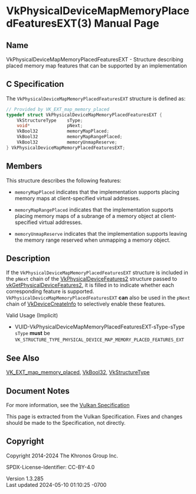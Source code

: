 # VkPhysicalDeviceMapMemoryPlacedFeaturesEXT(3) Manual Page

## Name

VkPhysicalDeviceMapMemoryPlacedFeaturesEXT - Structure describing placed
memory map features that can be supported by an implementation



## <a href="#_c_specification" class="anchor"></a>C Specification

The `VkPhysicalDeviceMapMemoryPlacedFeaturesEXT` structure is defined
as:

``` c
// Provided by VK_EXT_map_memory_placed
typedef struct VkPhysicalDeviceMapMemoryPlacedFeaturesEXT {
    VkStructureType    sType;
    void*              pNext;
    VkBool32           memoryMapPlaced;
    VkBool32           memoryMapRangePlaced;
    VkBool32           memoryUnmapReserve;
} VkPhysicalDeviceMapMemoryPlacedFeaturesEXT;
```

## <a href="#_members" class="anchor"></a>Members

This structure describes the following features:

- <span id="features-memoryMapPlaced"></span> `memoryMapPlaced`
  indicates that the implementation supports placing memory maps at
  client-specified virtual addresses.

- <span id="features-memoryMapRangePlaced"></span>
  `memoryMapRangePlaced` indicates that the implementation supports
  placing memory maps of a subrange of a memory object at
  client-specified virtual addresses.

- <span id="features-memoryUnmapReserve"></span> `memoryUnmapReserve`
  indicates that the implementation supports leaving the memory range
  reserved when unmapping a memory object.

## <a href="#_description" class="anchor"></a>Description

If the `VkPhysicalDeviceMapMemoryPlacedFeaturesEXT` structure is
included in the `pNext` chain of the
[VkPhysicalDeviceFeatures2](https://registry.khronos.org/vulkan/specs/1.3-extensions/man/html/VkPhysicalDeviceFeatures2.html) structure
passed to
[vkGetPhysicalDeviceFeatures2](https://registry.khronos.org/vulkan/specs/1.3-extensions/man/html/vkGetPhysicalDeviceFeatures2.html), it is
filled in to indicate whether each corresponding feature is supported.
`VkPhysicalDeviceMapMemoryPlacedFeaturesEXT` **can** also be used in the
`pNext` chain of [VkDeviceCreateInfo](https://registry.khronos.org/vulkan/specs/1.3-extensions/man/html/VkDeviceCreateInfo.html) to
selectively enable these features.

Valid Usage (Implicit)

- <a href="#VUID-VkPhysicalDeviceMapMemoryPlacedFeaturesEXT-sType-sType"
  id="VUID-VkPhysicalDeviceMapMemoryPlacedFeaturesEXT-sType-sType"></a>
  VUID-VkPhysicalDeviceMapMemoryPlacedFeaturesEXT-sType-sType  
  `sType` **must** be
  `VK_STRUCTURE_TYPE_PHYSICAL_DEVICE_MAP_MEMORY_PLACED_FEATURES_EXT`

## <a href="#_see_also" class="anchor"></a>See Also

[VK_EXT_map_memory_placed](https://registry.khronos.org/vulkan/specs/1.3-extensions/man/html/VK_EXT_map_memory_placed.html),
[VkBool32](https://registry.khronos.org/vulkan/specs/1.3-extensions/man/html/VkBool32.html), [VkStructureType](https://registry.khronos.org/vulkan/specs/1.3-extensions/man/html/VkStructureType.html)

## <a href="#_document_notes" class="anchor"></a>Document Notes

For more information, see the <a
href="https://registry.khronos.org/vulkan/specs/1.3-extensions/html/vkspec.html#VkPhysicalDeviceMapMemoryPlacedFeaturesEXT"
target="_blank" rel="noopener">Vulkan Specification</a>

This page is extracted from the Vulkan Specification. Fixes and changes
should be made to the Specification, not directly.

## <a href="#_copyright" class="anchor"></a>Copyright

Copyright 2014-2024 The Khronos Group Inc.

SPDX-License-Identifier: CC-BY-4.0

Version 1.3.285  
Last updated 2024-05-10 01:10:25 -0700
